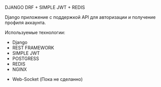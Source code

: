 DJANGO DRF + SIMPLE JWT + REDIS

Django приложение с поддержкой API для авторизации и получение профиля аккаунта.

Используемые технологии:
  + Django
  + REST FRAMEWORK
  + SIMPLE JWT 
  + POSTGRESS
  + REDIS
  + NGINX
  - Web-Socket (Пока не сделанно)
